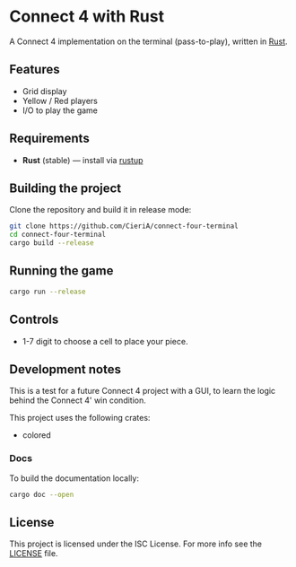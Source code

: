 # Connect 4 with Rust
A Connect 4 implementation on the terminal (pass-to-play), written in [Rust](https://www.rust-lang.org).

## Features
- Grid display
- Yellow / Red players
- I/O to play the game

## Requirements
- **Rust** (stable) — install via [rustup](https://rustup.rs)

## Building the project
Clone the repository and build it in release mode:
```bash
git clone https://github.com/CieriA/connect-four-terminal
cd connect-four-terminal
cargo build --release
```

## Running the game
```bash
cargo run --release
```

## Controls
- 1-7 digit to choose a cell to place your piece.

## Development notes
This is a test for a future Connect 4 project with a GUI,
to learn the logic behind the Connect 4' win condition.

This project uses the following crates:
- colored

### Docs
To build the documentation locally:
```bash
cargo doc --open
```

## License
This project is licensed under the ISC License. For more info see the [LICENSE](LICENSE) file.

